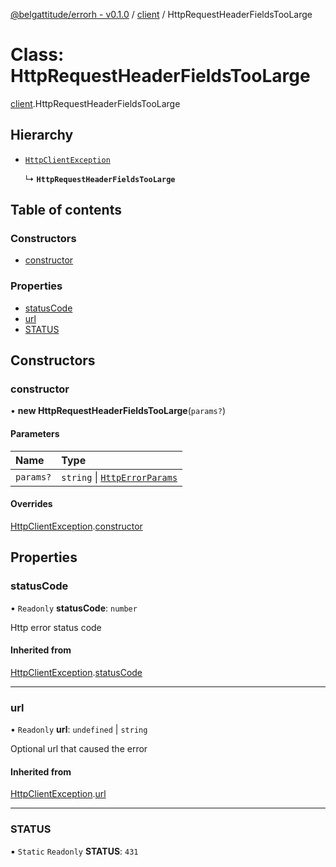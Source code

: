[@belgattitude/errorh - v0.1.0](../README.md) / [client](../modules/client.md) / HttpRequestHeaderFieldsTooLarge

# Class: HttpRequestHeaderFieldsTooLarge

[client](../modules/client.md).HttpRequestHeaderFieldsTooLarge

## Hierarchy

- [`HttpClientException`](base.HttpClientException.md)

  ↳ **`HttpRequestHeaderFieldsTooLarge`**

## Table of contents

### Constructors

- [constructor](client.HttpRequestHeaderFieldsTooLarge.md#constructor)

### Properties

- [statusCode](client.HttpRequestHeaderFieldsTooLarge.md#statuscode)
- [url](client.HttpRequestHeaderFieldsTooLarge.md#url)
- [STATUS](client.HttpRequestHeaderFieldsTooLarge.md#status)

## Constructors

### constructor

• **new HttpRequestHeaderFieldsTooLarge**(`params?`)

#### Parameters

| Name      | Type                                                                 |
| :-------- | :------------------------------------------------------------------- |
| `params?` | `string` \| [`HttpErrorParams`](../modules/types.md#httperrorparams) |

#### Overrides

[HttpClientException](base.HttpClientException.md).[constructor](base.HttpClientException.md#constructor)

## Properties

### statusCode

• `Readonly` **statusCode**: `number`

Http error status code

#### Inherited from

[HttpClientException](base.HttpClientException.md).[statusCode](base.HttpClientException.md#statuscode)

---

### url

• `Readonly` **url**: `undefined` \| `string`

Optional url that caused the error

#### Inherited from

[HttpClientException](base.HttpClientException.md).[url](base.HttpClientException.md#url)

---

### STATUS

▪ `Static` `Readonly` **STATUS**: `431`
